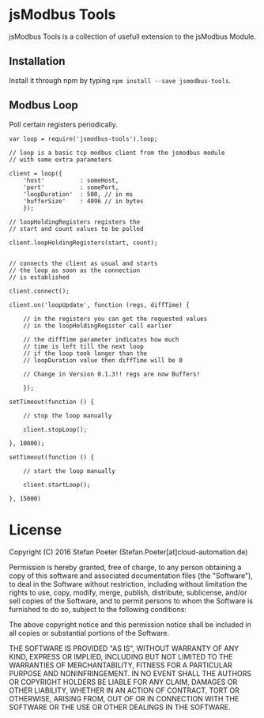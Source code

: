 # jsModbus Tools

jsModbus Tools is a collection of usefull extension to the jsModbus Module.

## Installation

Install it through npm by typing `npm install --save jsmodbus-tools`.

## Modbus Loop

Poll certain registers periodically.

    var loop = require('jsmodbus-tools').loop;

    // loop is a basic tcp modbus client from the jsmodbus module
    // with some extra parameters

    client = loop({
        'host'          : someHost,
        'port'          : somePort,
        'loopDuration'  : 500, // in ms
        'bufferSize'    : 4096 // in bytes
        });

    // loopHoldingRegisters registers the
    // start and count values to be polled
    
    client.loopHoldingRegisters(start, count);
    

    // connects the client as usual and starts
    // the loop as soon as the connection
    // is established

    client.connect();
    
    client.on('loopUpdate', function (regs, diffTime) {
        
        // in the registers you can get the requested values
        // in the loopHoldingRegister call earlier

        // the diffTime parameter indicates how much
        // time is left till the next loop
        // if the loop took longer than the
        // loopDuration value then diffTime will be 0

        // Change in Version 0.1.3!! regs are now Buffers!
        
        }); 

    setTimeout(function () {

        // stop the loop manually

        client.stopLoop();

    }, 10000);

    setTimeout(function () {
    
        // start the loop manually

        client.startLoop();    
        
    }, 15000)


# License

Copyright (C) 2016 Stefan Poeter (Stefan.Poeter[at]cloud-automation.de)

Permission is hereby granted, free of charge, to any person obtaining a copy of this software and associated documentation files (the "Software"), to deal in the Software without restriction, including without limitation the rights to use, copy, modify, merge, publish, distribute, sublicense, and/or sell copies of the Software, and to permit persons to whom the Software is furnished to do so, subject to the following conditions:

The above copyright notice and this permission notice shall be included in all copies or substantial portions of the Software.

THE SOFTWARE IS PROVIDED "AS IS", WITHOUT WARRANTY OF ANY KIND, EXPRESS OR IMPLIED, INCLUDING BUT NOT LIMITED TO THE WARRANTIES OF MERCHANTABILITY, FITNESS FOR A PARTICULAR PURPOSE AND NONINFRINGEMENT. IN NO EVENT SHALL THE AUTHORS OR COPYRIGHT HOLDERS BE LIABLE FOR ANY CLAIM, DAMAGES OR OTHER LIABILITY, WHETHER IN AN ACTION OF CONTRACT, TORT OR OTHERWISE, ARISING FROM, OUT OF OR IN CONNECTION WITH THE SOFTWARE OR THE USE OR OTHER DEALINGS IN THE SOFTWARE.
